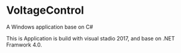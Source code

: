 # VoltageControl
A Windows application base on C#


This is Application is build with visual stadio 2017, and base on .NET Framwork 4.0.